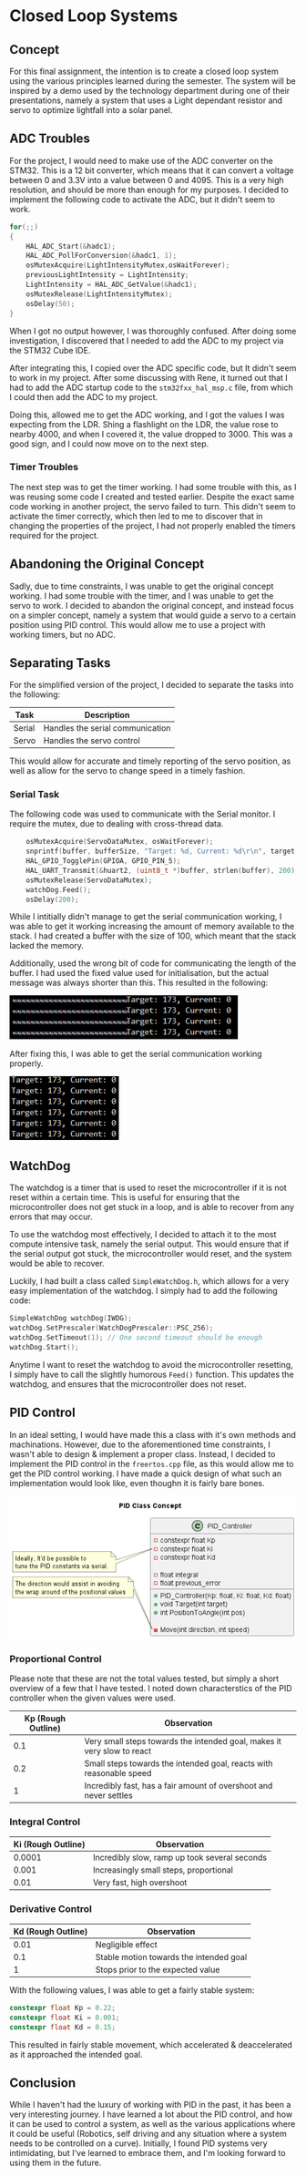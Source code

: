 # Closed Loop Systems

## Concept

For this final assignment, the intention is to create a closed loop system using the various principles learned during the semester. The system will be inspired by a demo used by the technology department during one of their presentations, namely a system that uses a Light dependant resistor and servo to optimize lightfall into a solar panel.

## ADC Troubles

For the project, I would need to make use of the ADC converter on the STM32. This is a 12 bit converter, which means that it can convert a voltage between 0 and 3.3V into a value between 0 and 4095. This is a very high resolution, and should be more than enough for my purposes. I decided to implement the following code to activate the ADC, but it didn't seem to work.

```cpp
for(;;)
{
    HAL_ADC_Start(&hadc1);
    HAL_ADC_PollForConversion(&hadc1, 1);
    osMutexAcquire(LightIntensityMutex,osWaitForever);
    previousLightIntensity = LightIntensity;
    LightIntensity = HAL_ADC_GetValue(&hadc1);
    osMutexRelease(LightIntensityMutex);
    osDelay(50);
}
```

When I got no output however, I was thoroughly confused. After doing some investigation, I discovered that I needed to add the ADC to my project via the STM32 Cube IDE.

After integrating this, I copied over the ADC specific code, but It didn't seem to work in my project. After some discussing with Rene, it turned out that I had to add the ADC startup code to the `stm32fxx_hal_msp.c` file, from which I could then add the ADC to my project.

Doing this, allowed me to get the ADC working, and I got the values I was expecting from the LDR. Shing a flashlight on the LDR, the value rose to nearby 4000, and when I covered it, the value dropped to 3000. This was a good sign, and I could now move on to the next step.

### Timer Troubles

The next step was to get the timer working. I had some trouble with this, as I was reusing some code I created and tested earlier. Despite the exact same code working in another project, the servo failed to turn. This didn't seem to activate the timer correctly, which then led to me to discover that in changing the properties of the project, I had not properly enabled the timers required for the project.

## Abandoning the Original Concept

Sadly, due to time constraints, I was unable to get the original concept working. I had some trouble with the timer, and I was unable to get the servo to work. I decided to abandon the original concept, and instead focus on a simpler concept, namely a system that would guide a servo to a certain position using PID control. This would allow me to use a project with working timers, but no ADC.

## Separating Tasks

For the simplified version of the project, I decided to separate the tasks into the following:

| Task | Description |
| ---- | ----------- |
| Serial | Handles the serial communication |
| Servo | Handles the servo control |

This would allow for accurate and timely reporting of the servo position, as well as allow for the servo to change speed in a timely fashion.

### Serial Task

The following code was used to communicate with the Serial monitor. I require the mutex, due to dealing with cross-thread data.

```cpp
    osMutexAcquire(ServoDataMutex, osWaitForever);
    snprintf(buffer, bufferSize, "Target: %d, Current: %d\r\n", target, currentPositon);
    HAL_GPIO_TogglePin(GPIOA, GPIO_PIN_5);
    HAL_UART_Transmit(&huart2, (uint8_t *)buffer, strlen(buffer), 200);
    osMutexRelease(ServoDataMutex);
    watchDog.Feed(); 
    osDelay(200);
```

While I intitially didn't manage to get the serial communication working, I was able to get it working increasing the amount of memory available to the stack. I had created a buffer with the size of 100, which meant that the stack lacked the memory.

Additionally, used the wrong bit of code for communicating the length of the buffer. I had used the fixed value used for initialisation, but the actual message was always shorter than this.
This resulted in the following:

![Serial Output](./out/Bad_Serial_Data.png)

After fixing this, I was able to get the serial communication working properly.

![Serial Output](./out/Good_Serial_Data.png)

## WatchDog

The watchdog is a timer that is used to reset the microcontroller if it is not reset within a certain time. This is useful for ensuring that the microcontroller does not get stuck in a loop, and is able to recover from any errors that may occur.

To use the watchdog most effectively, I decided to attach it to the most compute intensive task, namely the serial output. This would ensure that if the serial output got stuck, the microcontroller would reset, and the system would be able to recover.

Luckily, I had built a class called `SimpleWatchDog.h`, which allows for a very easy implementation of the watchdog. I simply had to add the following code:

```cpp
SimpleWatchDog watchDog(IWDG);
watchDog.SetPrescaler(WatchDogPrescaler::PSC_256);
watchDog.SetTimeout(1); // One second timeout should be enough
watchDog.Start();
```

Anytime I want to reset the watchdog to avoid the microcontroller resetting, I simply have to call the slightly humorous `Feed()` function. This updates the watchdog, and ensures that the microcontroller does not reset.

## PID Control

In an ideal setting, I would have made this a class with it's own methods and machinations. However, due to the aforementioned time constraints, I wasn't able to design & implement a proper class. Instead, I decided to implement the PID control in the `freertos.cpp` file, as this would allow me to get the PID control working. I have made a quick design of what such an implementation would look like, even thoughn it is fairly bare bones.

![PID Concept Class](./out/Design/PID%20Class%20Concept.png)

### Proportional Control

Please note that these are not the total values tested, but simply a short overview of a few that I have tested. I noted down characterstics of the PID controller when the given values were used.

| Kp (Rough Outline) | Observation |
| ------------------ | ----------- |
| 0.1 | Very small steps towards the intended goal, makes it very slow to react |
| 0.2  | Small steps towards the intended goal, reacts with reasonable speed |
| 1  | Incredibly fast, has a fair amount of overshoot and never settles |

### Integral Control

| Ki (Rough Outline) | Observation |
| ------------------ | ----------- |
| 0.0001 | Incredibly slow, ramp up took several seconds |
| 0.001 | Increasingly small steps, proportional |
| 0.01 | Very fast, high overshoot |

### Derivative Control

| Kd (Rough Outline) | Observation |
| ------------------ | ----------- |
| 0.01 | Negligible effect |
| 0.1 | Stable motion towards the intended goal |
| 1 | Stops prior to the expected value |

With the following values, I was able to get a fairly stable system:

```cpp
constexpr float Kp = 0.22;
constexpr float Ki = 0.001;
constexpr float Kd = 0.15;
```

This resulted in fairly stable movement, which accelerated & deaccelerated as it approached the intended goal.

## Conclusion

While I haven't had the luxury of working with PID in the past, it has been a very interesting journey. I have learned a lot about the PID control, and how it can be used to control a system, as well as the various applications where it could be useful (Robotics, self driving and any situation where a system needs to be controlled on a curve). Initially, I found PID systems very intimidating, but I've learned to embrace them, and I'm looking forward to using them in the future.
